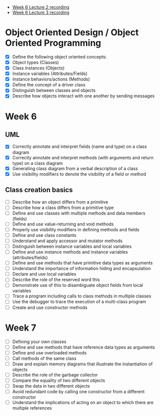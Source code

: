 - [Week 6 Lecture 2 recording](https://use.vg/Uexu40)
- [Week 6 Lecture 3 recording](https://use.vg/)

# Object Oriented Design / Object Oriented Programming
- [x] Define the following object oriented concepts:
- [x] Object types (Classes)
- [x] Class instances (Objects)
- [x] Instance variables (Attributes/Fields)
- [x] Instance behaviors/actions (Methods)
- [x] Define the concept of a driver class
- [x] Distinguish between classes and objects
- [x] Describe how objects interact with one another by sending messages

# Week 6

## UML
- [x] Correctly annotate and interpret fields (name and type) on a class diagram
- [x] Correctly annotate and interpret methods (with arguments and return type) on a class diagram
- [x] Generating class diagram from a verbal description of a class
- [x] Use visibility modifiers to denote the visibility of a field or method
 
## Class creation basics
- [ ] Describe how an object differs from a primitive
- [ ] Describe how a class differs from a primitive type
- [ ] Define and use classes with multiple methods and data members (fields)
- [ ] Define and use value-returning and void methods
- [ ] Properly use visibility modifiers in defining methods and fields
- [ ] Define and use class constants
- [ ] Understand and apply accessor and mutator methods
- [ ] Distinguish between instance variables and local variables
- [ ] Define and use instance methods and instance variables (attributes/fields)
- [ ] Define and use methods that have primitive data types as arguments
- [ ] Understand the importance of information hiding and encapsulation
- [ ] Declare and use local variables
- [ ] Describe the role of the reserved word this
- [ ] Demonstrate use of this to disambiguate object fields from local variables
- [ ] Trace a program including calls to class methods in multiple classes
- [ ] Use the debugger to trace the execution of a multi-class program
- [ ] Create and use constructor methods
 
# Week 7

- [ ] Defining your own classes
- [ ] Define and use methods that have reference data types as arguments
- [ ] Define and use overloaded methods
- [ ] Call methods of the same class
- [ ] Draw and explain memory diagrams that illustrate the instantiation of objects
- [ ] Describe the role of the garbage collector
- [ ] Compare the equality of two different objects
- [ ] Swap the data in two different objects
- [ ] Avoid redundant code by calling one constructor from a different constructor
- [ ] Understand the implications of acting on an object to which there are multiple references
